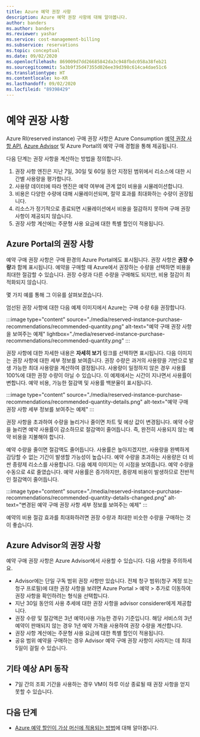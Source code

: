 ```yaml
---
title: Azure 예약 권장 사항
description: Azure 예약 권장 사항에 대해 알아봅니다.
author: banders
ms.author: banders
ms.reviewer: yashar
ms.service: cost-management-billing
ms.subservice: reservations
ms.topic: conceptual
ms.date: 09/02/2020
ms.openlocfilehash: 869009d7dd26685842da3c948fbdc058a38feb21
ms.sourcegitcommit: 5a3b9f35d47355d026ee39d398c614ca4dae51c6
ms.translationtype: HT
ms.contentlocale: ko-KR
ms.lasthandoff: 09/02/2020
ms.locfileid: "89398429"
---
```

# <a name="reservation-recommendations"></a>예약 권장 사항

Azure RI(reserved instance) 구매 권장 사항은 Azure Consumption [예약 권장 사항 API](/rest/api/consumption/reservationrecommendations), [Azure Advisor](../../advisor/advisor-cost-recommendations.md#buy-reserved-virtual-machine-instances-to-save-money-over-pay-as-you-go-costs) 및 Azure Portal의 예약 구매 경험을 통해 제공됩니다.

다음 단계는 권장 사항을 계산하는 방법을 정의합니다.

1. 권장 사항 엔진은 지난 7일, 30일 및 60일 동안 지정된 범위에서 리소스에 대한 시간별 사용량을 평가합니다.
2. 사용량 데이터에 따라 엔진은 예약 여부에 관계 없이 비용을 시뮬레이션합니다.
3. 비용은 다양한 수량에 대해 시뮬레이션되며, 절약 효과를 최대화하는 수량이 권장됩니다.
4. 리소스가 정기적으로 종료되면 시뮬레이션에서 비용을 절감하지 못하며 구매 권장 사항이 제공되지 않습니다.
5. 권장 사항 계산에는 주문형 사용 요금에 대한 특별 할인이 적용됩니다.

## <a name="recommendations-in-the-azure-portal"></a>Azure Portal의 권장 사항

예약 구매 권장 사항은 구매 환경의 Azure Portal에도 표시됩니다. 권장 사항은 **권장 수량**과 함께 표시됩니다. 예약을 구매할 때 Azure에서 권장하는 수량을 선택하면 비용을 최대한 절감할 수 있습니다. 권장 수량과 다른 수량을 구매해도 되지만, 비용 절감이 최적화되지 않습니다.

몇 가지 예를 통해 그 이유를 살펴보겠습니다.

엄선된 권장 사항에 대한 다음 예제 이미지에서 Azure는 구매 수량 6을 권장합니다.

:::image type="content" source="./media/reserved-instance-purchase-recommendations/recommended-quantity.png" alt-text="예약 구매 권장 사항을 보여주는 예제" lightbox="./media/reserved-instance-purchase-recommendations/recommended-quantity.png" :::

권장 사항에 대한 자세한 내용은 **자세히 보기** 링크를 선택하면 표시됩니다. 다음 이미지는 권장 사항에 대한 세부 정보를 보여줍니다. 권장 수량은 과거의 사용량을 기반으로 발생 가능한 최대 사용량을 계산하여 결정됩니다. 사용량이 일정하지 않은 경우 사용률 100%에 대한 권장 수량이 아닐 수 있습니다. 이 예제에서는 시간이 지나면서 사용률이 변합니다. 예약 비용, 가능한 절감액 및 사용률 백분율이 표시됩니다.

:::image type="content" source="./media/reserved-instance-purchase-recommendations/recommended-quantity-details.png" alt-text="예약 구매 권장 사항 세부 정보를 보여주는 예제" :::

권장 사항을 초과하여 수량을 늘리거나 줄이면 차트 및 예상 값이 변경됩니다. 예약 수량을 늘리면 예약 사용률이 감소하므로 절감액이 줄어듭니다. 즉, 완전히 사용되지 않는 예약 비용을 지불해야 합니다.

예약 수량을 줄이면 절감액도 줄어듭니다. 사용률은 높아지겠지만, 사용량을 완벽하게 감당할 수 없는 기간이 발생할 가능성이 높습니다. 예약 수량을 초과하는 사용량은 더 비싼 종량제 리소스를 사용합니다. 다음 예제 이미지는 이 시점을 보여줍니다. 예약 수량을 수동으로 4로 줄였습니다. 예약 사용률은 증가하지만, 종량제 비용이 발생하므로 전반적인 절감액이 줄어듭니다.

:::image type="content" source="./media/reserved-instance-purchase-recommendations/recommended-quantity-details-changed.png" alt-text="변경된 예약 구매 권장 사항 세부 정보를 보여주는 예제" :::

예약의 비용 절감 효과를 최대화하려면 권장 수량과 최대한 비슷한 수량을 구매하는 것이 좋습니다.

## <a name="recommendations-in-azure-advisor"></a>Azure Advisor의 권장 사항

예약 구매 권장 사항은 Azure Advisor에서 사용할 수 있습니다. 다음 사항을 주의하세요.

- Advisor에는 단일 구독 범위 권장 사항만 있습니다. 전체 청구 범위(청구 계정 또는 청구 프로필)에 대한 권장 사항을 보려면 Azure Portal > 예약 > 추가로 이동하여 권장 사항을 확인하려는 형식을 선택합니다.
- 지난 30일 동안의 사용 추세에 대한 권장 사항을 advisor considerer에게 제공합니다.
- 권장 수량 및 절감액은 3년 예약(사용 가능한 경우) 기준입니다. 해당 서비스의 3년 예약이 판매되지 않는 경우 1년 예약 가격을 사용하여 권장 수량을 계산합니다.
- 권장 사항 계산에는 주문형 사용 요금에 대한 특별 할인이 적용됩니다.
- 공유 범위 예약을 구매하는 경우 Advisor 예약 구매 권장 사항이 사라지는 데 최대 5일이 걸릴 수 있습니다.

## <a name="other-expected-api-behavior"></a>기타 예상 API 동작

- 7일 간의 조회 기간을 사용하는 경우 VM이 하루 이상 종료될 때 권장 사항을 얻지 못할 수 있습니다.

## <a name="next-steps"></a>다음 단계

- [Azure 예약 할인이 가상 머신에 적용되는 방법](../manage/understand-vm-reservation-charges.md)에 대해 알아봅니다.

